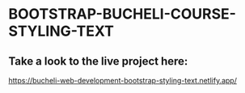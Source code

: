 # BOOTSTRAP-BUCHELI-COURSE-STYLING-TEXT

## Take a look to the live project here:
https://bucheli-web-development-bootstrap-styling-text.netlify.app/
